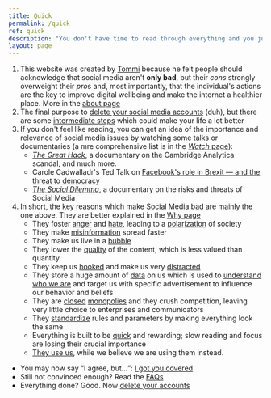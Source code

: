 ```yaml
---
title: Quick
permalink: /quick
ref: quick
description: "You don't have time to read through everything and you just want to know the key points? This is the right page to read."
layout: page
---
```

1. This website was created by [Tommi](https://tommi.space "Tommi's personal website") because he felt people should acknowledge that social media aren't **only bad**, but their *cons* strongly overweight their *pro*s and, most importantly, that the individual's actions are the key to improve digital wellbeing and make the internet a healthier place. More in the [about page](/about "About quitsocialmedia.club")
2. The final purpose to [delete your social media accounts](/delete) (duh), but there are some [intermediate steps](/path) which could make your life a lot better
3. If you don't feel like reading, you can get an idea of the importance and relevance of social media issues by watching some talks or documentaries (a mre comprehensive list is in the [*Watch* page](/watch "Watch")):
	- [<cite>The Great Hack</cite>](https://www.wikiwand.com/en/The_Great_Hack), a documentary on the Cambridge Analytica scandal, and much more.
	- Carole Cadwalladr's Ted Talk on [Facebook's role in Brexit — and the threat to democracy](https://www.ted.com/talks/carole_cadwalladr_facebook_s_role_in_brexit_and_the_threat_to_democracy "Facebook's role in Brexit — and the threat to democracy, TED Talk")
	- [<cite>The Social Dilemma</cite>](https://www.thesocialdilemma.com "The Social Dilemma website"), a documentary on the risks and threats of Social Media
4. In short, the key reasons which make Social Media bad are mainly the one above. They are better explained in the [Why page](/why "Why")
	- They foster [anger](/why#anger "Anger - Why") and [hate](/why#hate), leading to a [polarization](/why#polarization) of society
	- They make [misinformation](/why#misinformation) spread faster
	- They make us live in a [bubble](/why#bubble)
	- They lower the [quality](/why#quality) of the content, which is less valued than quantity
	- They keep us [hooked](/why#addiction) and make us very [distracted](/why#distraction)
	- They store a huge amount of [data](/why#data) on us which is used to [understand who we are](/why#profilation) and target us with specific advertisement to influence our behavior and beliefs
	- They are [closed](/why#closed) [monopolies](/why#monopolization) and they crush competition, leaving very little choice to enterprises and communicators
	- They [standardize](/why#standardization) rules and parameters by making everything look the same
	- Everything is built to be [quick](/why#hurry) and rewarding; slow reading and focus are losing their crucial importance
	- [They use us](/why#being-used), while we believe we are using them instead.
- You may now say <q>I agree, but…</q>: [I got you covered](/but "“But…”")
- Still not convinced enough? Read the [FAQs](/faq "Objections and Replies")
- Everything done? Good. Now [delete your accounts](/delete "Delete")